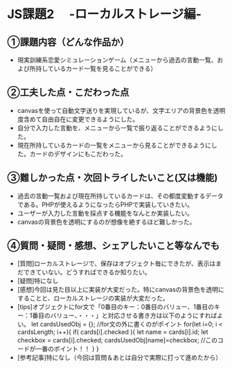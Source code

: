 # JS課題2　 -ローカルストレージ編-

## ①課題内容（どんな作品か）
- 現実訓練系恋愛シミュレーションゲーム（メニューから過去の言動一覧、および所持しているカード一覧を見ることができる）

## ②工夫した点・こだわった点
- canvasを使って自動文字送りを実現しているが、文字エリアの背景色を透明度含めて自由自在に変更できるようにした。
- 自分で入力した言動を、メニューから一覧で振り返ることができるようにした。
- 現在所持しているカードの一覧をメニューから見ることができるようにした。カードのデザインにもこだわった。

## ③難しかった点・次回トライしたいこと(又は機能)
- 過去の言動一覧および現在所持しているカードは、その都度変動するデータである。PHPが使えるようになったらPHPで実装していきたい。
- ユーザーが入力した言動を採点する機能をなんとか実装したい。
- canvasの背景色を透明にするのが想像を絶するほど難しかった。

## ④質問・疑問・感想、シェアしたいこと等なんでも
- [質問]ローカルストレージで、保存はオブジェクト毎にできたが、表示はまだできていない。どうすればできるか知りたい。
- [疑問]特になし
- [感想]今回は見た目以上に実装が大変だった。特にcanvasの背景色を透明にすることと、ローカルストレージの実装が大変だった。
- [tips]オブジェクトにfor文で「0番目のキー：0番目のバリュー、1番目のキー：1番目のバリュー、・・・」と対応させる書き方は以下のようにすればよい。
let cardsUsedObj = {}; //for文の外に書くのがポイント
for(let i=0; i < cardsLength; i++){
		if( cards[i].checked ){
			let name = cards[i].id;
			let checkbox = cards[i].checked;
			cardsUsedObj[name]=checkbox; //このコードが一番のポイント！！
		}
	}
- [参考記事]特になし（今回は質問＆あとは自分で実際に打って進めたから）
